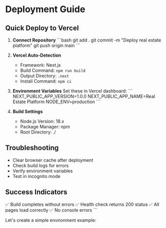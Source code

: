 # Deployment Guide

## Quick Deploy to Vercel

1. **Connect Repository**
   \`\`\`bash
   git add .
   git commit -m "Deploy real estate platform"
   git push origin main
   \`\`\`

2. **Vercel Auto-Detection**
   - Framework: Next.js
   - Build Command: `npm run build`
   - Output Directory: `.next`
   - Install Command: `npm ci`

3. **Environment Variables**
   Set these in Vercel dashboard:
   \`\`\`
   NEXT_PUBLIC_APP_VERSION=1.0.0
   NEXT_PUBLIC_APP_NAME=Real Estate Platform
   NODE_ENV=production
   \`\`\`

4. **Build Settings**
   - Node.js Version: 18.x
   - Package Manager: npm
   - Root Directory: ./

## Troubleshooting

- Clear browser cache after deployment
- Check build logs for errors
- Verify environment variables
- Test in incognito mode

## Success Indicators

✅ Build completes without errors
✅ Health check returns 200 status
✅ All pages load correctly
✅ No console errors
\`\`\`

Let's create a simple environment example:
